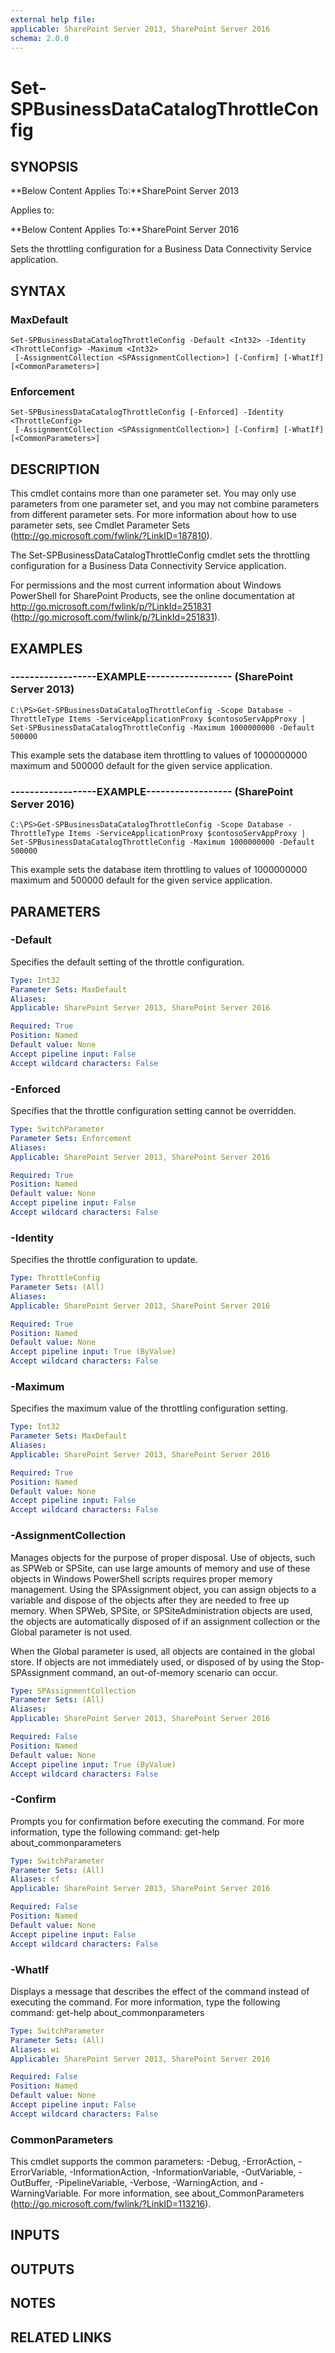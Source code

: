 ```yaml
---
external help file: 
applicable: SharePoint Server 2013, SharePoint Server 2016
schema: 2.0.0
---
```


# Set-SPBusinessDataCatalogThrottleConfig

## SYNOPSIS
**Below Content Applies To:**SharePoint Server 2013

Applies to:

**Below Content Applies To:**SharePoint Server 2016

Sets the throttling configuration for a Business Data Connectivity Service application.



## SYNTAX

### MaxDefault
```
Set-SPBusinessDataCatalogThrottleConfig -Default <Int32> -Identity <ThrottleConfig> -Maximum <Int32>
 [-AssignmentCollection <SPAssignmentCollection>] [-Confirm] [-WhatIf] [<CommonParameters>]
```

### Enforcement
```
Set-SPBusinessDataCatalogThrottleConfig [-Enforced] -Identity <ThrottleConfig>
 [-AssignmentCollection <SPAssignmentCollection>] [-Confirm] [-WhatIf] [<CommonParameters>]
```

## DESCRIPTION
This cmdlet contains more than one parameter set.
You may only use parameters from one parameter set, and you may not combine parameters from different parameter sets.
For more information about how to use parameter sets, see Cmdlet Parameter Sets (http://go.microsoft.com/fwlink/?LinkID=187810).

The Set-SPBusinessDataCatalogThrottleConfig cmdlet sets the throttling configuration for a Business Data Connectivity Service application.

For permissions and the most current information about Windows PowerShell for SharePoint Products, see the online documentation at http://go.microsoft.com/fwlink/p/?LinkId=251831 (http://go.microsoft.com/fwlink/p/?LinkId=251831).

## EXAMPLES

### ------------------EXAMPLE------------------ (SharePoint Server 2013)
```
C:\PS>Get-SPBusinessDataCatalogThrottleConfig -Scope Database -ThrottleType Items -ServiceApplicationProxy $contosoServAppProxy | Set-SPBusinessDataCatalogThrottleConfig -Maximum 1000000000 -Default 500000
```

This example sets the database item throttling to values of 1000000000 maximum and 500000 default for the given service application.

### ------------------EXAMPLE------------------ (SharePoint Server 2016)
```
C:\PS>Get-SPBusinessDataCatalogThrottleConfig -Scope Database -ThrottleType Items -ServiceApplicationProxy $contosoServAppProxy | Set-SPBusinessDataCatalogThrottleConfig -Maximum 1000000000 -Default 500000
```

This example sets the database item throttling to values of 1000000000 maximum and 500000 default for the given service application.

## PARAMETERS

### -Default
Specifies the default setting of the throttle configuration.

```yaml
Type: Int32
Parameter Sets: MaxDefault
Aliases: 
Applicable: SharePoint Server 2013, SharePoint Server 2016

Required: True
Position: Named
Default value: None
Accept pipeline input: False
Accept wildcard characters: False
```

### -Enforced
Specifies that the throttle configuration setting cannot be overridden.

```yaml
Type: SwitchParameter
Parameter Sets: Enforcement
Aliases: 
Applicable: SharePoint Server 2013, SharePoint Server 2016

Required: True
Position: Named
Default value: None
Accept pipeline input: False
Accept wildcard characters: False
```

### -Identity
Specifies the throttle configuration to update.

```yaml
Type: ThrottleConfig
Parameter Sets: (All)
Aliases: 
Applicable: SharePoint Server 2013, SharePoint Server 2016

Required: True
Position: Named
Default value: None
Accept pipeline input: True (ByValue)
Accept wildcard characters: False
```

### -Maximum
Specifies the maximum value of the throttling configuration setting.

```yaml
Type: Int32
Parameter Sets: MaxDefault
Aliases: 
Applicable: SharePoint Server 2013, SharePoint Server 2016

Required: True
Position: Named
Default value: None
Accept pipeline input: False
Accept wildcard characters: False
```

### -AssignmentCollection
Manages objects for the purpose of proper disposal.
Use of objects, such as SPWeb or SPSite, can use large amounts of memory and use of these objects in Windows PowerShell scripts requires proper memory management.
Using the SPAssignment object, you can assign objects to a variable and dispose of the objects after they are needed to free up memory.
When SPWeb, SPSite, or SPSiteAdministration objects are used, the objects are automatically disposed of if an assignment collection or the Global parameter is not used.

When the Global parameter is used, all objects are contained in the global store.
If objects are not immediately used, or disposed of by using the Stop-SPAssignment command, an out-of-memory scenario can occur.

```yaml
Type: SPAssignmentCollection
Parameter Sets: (All)
Aliases: 
Applicable: SharePoint Server 2013, SharePoint Server 2016

Required: False
Position: Named
Default value: None
Accept pipeline input: True (ByValue)
Accept wildcard characters: False
```

### -Confirm
Prompts you for confirmation before executing the command.
For more information, type the following command: get-help about_commonparameters

```yaml
Type: SwitchParameter
Parameter Sets: (All)
Aliases: cf
Applicable: SharePoint Server 2013, SharePoint Server 2016

Required: False
Position: Named
Default value: None
Accept pipeline input: False
Accept wildcard characters: False
```

### -WhatIf
Displays a message that describes the effect of the command instead of executing the command.
For more information, type the following command: get-help about_commonparameters

```yaml
Type: SwitchParameter
Parameter Sets: (All)
Aliases: wi
Applicable: SharePoint Server 2013, SharePoint Server 2016

Required: False
Position: Named
Default value: None
Accept pipeline input: False
Accept wildcard characters: False
```

### CommonParameters
This cmdlet supports the common parameters: -Debug, -ErrorAction, -ErrorVariable, -InformationAction, -InformationVariable, -OutVariable, -OutBuffer, -PipelineVariable, -Verbose, -WarningAction, and -WarningVariable. For more information, see about_CommonParameters (http://go.microsoft.com/fwlink/?LinkID=113216).

## INPUTS

## OUTPUTS

## NOTES

## RELATED LINKS

